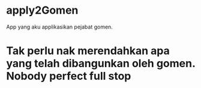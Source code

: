 # apply2Gomen
App yang aku applikasikan pejabat gomen. 

Tak perlu nak merendahkan apa yang telah dibangunkan oleh gomen. Nobody perfect full stop
========================================================================================
